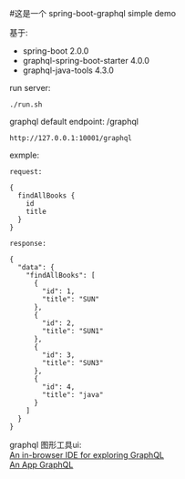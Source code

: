 #这是一个 spring-boot-graphql simple demo

基于:

- spring-boot 2.0.0
- graphql-spring-boot-starter 4.0.0
- graphql-java-tools 4.3.0

run server:
    
    ./run.sh

graphql default endpoint: /graphql

    http://127.0.0.1:10001/graphql
    
exmple:
    
    request:
    
    {
      findAllBooks {
        id
        title
      }
    }
       
    response:
    
    {
      "data": {
        "findAllBooks": [
          {
            "id": 1,
            "title": "SUN"
          },
          {
            "id": 2,
            "title": "SUN1"
          },
          {
            "id": 3,
            "title": "SUN3"
          },
          {
            "id": 4,
            "title": "java"
          }
        ]
      }
    }

graphql 图形工具ui:<br>
    [An in-browser IDE for exploring GraphQL](https://github.com/graphql/graphiql)<br>
    [An App GraphQL](https://github.com/skevy/graphiql-app)